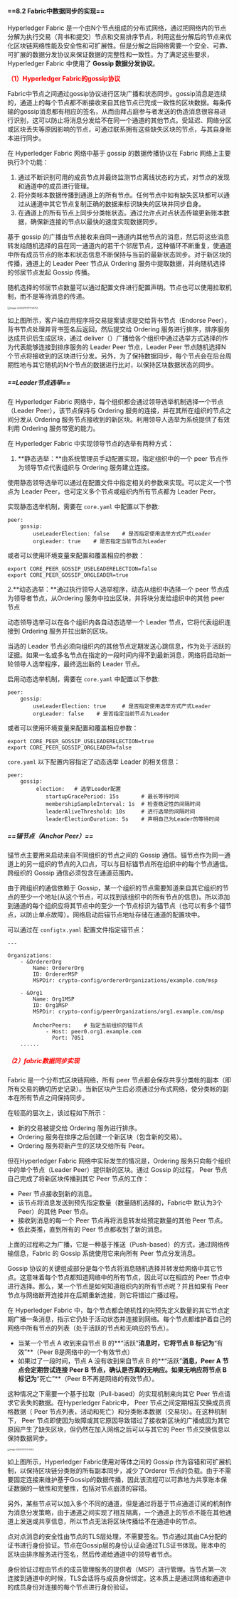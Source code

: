#### ==8.2 Fabric中数据同步的实现==

Hyperledger Fabric 是一个由N个节点组成的分布式网络，通过把网络内的节点分解为执行交易（背书和提交）节点和交易排序节点，利用这些分解后的节点来优化区块链网络性能及安全性和可扩展性。但是分解之后网络需要一个安全、可靠、可扩展的数据分发协议来保证数据的完整性和一致性。为了满足这些要求，Hyperledger Fabric 中使用了 **Gossip 数据分发协议**。

<font color=red> **（1）Hyperledger Fabric的gossip协议**</font>

Fabric中节点之间通过gossip协议进行区块广播和状态同步。gossip消息是连续的，通道上的每个节点都不断接收来自其他节点已完成一致性的区块数据。每条传输的gossip消息都有相应的签名，从而由拜占庭参与者发送的伪造消息很容易进行识别，这可以防止将消息分发给不在同一个通道的其他节点。受延迟、网络分区或区块丢失等原因影响的节点，可通过联系拥有这些缺失区块的节点，与其自身账本进行同步。

在 Hyperledger Fabric 网络中基于 gossip 的数据传播协议在 Fabric 网络上主要执行3个功能：

1. 通过不断识别可用的成员节点并最终监测节点离线状态的方式，对节点的发现和通道中的成员进行管理。
2. 将分类帐本数据传播到通道上的所有节点。任何节点中如有缺失区块都可以通过从通道中其它节点复制正确的数据来标识缺失的区块并同步自身。
3. 在通道上的所有节点上同步分类帐状态。通过允许点对点状态传输更新账本数据，确保新连接的节点以最快的速度实现数据同步。

基于 gossip 的广播由节点接收来自同一通道内其他节点的消息，然后将这些消息转发给随机选择的且在同一通道内的若干个邻居节点，这种循环不断重复，使通道中所有成员节点的账本和状态信息不断保持与当前的最新状态同步。对于新区块的传播，通道上的 Leader Peer 节点从 Ordering 服务中提取数据，并向随机选择的邻居节点发起 Gossip 传播。

随机选择的邻居节点数量可以通过配置文件进行配置声明。节点也可以使用拉取机制，而不是等待消息的传递。

<img src="https://tva1.sinaimg.cn/large/007S8ZIlly1ggqqyy1vsfj31800tg791.jpg" alt="image-20200701171726752" style="zoom:35%;" />

如上图所示，客户端应用程序将交易提案请求提交给背书节点（Endorse Peer），背书节点处理并背书签名后返回，然后提交给 Ordering 服务进行排序，排序服务达成共识后生成区块，通过 deliver（）广播给各个组织中通过选举方式选择的作为代表能够连接到排序服务的 Leader Peer 节点，Leader Peer 节点随机选择N个节点将接收到的区块进行分发。另外，为了保持数据同步，每个节点会在后台周期性地与其它随机的N个节点的数据进行比对，以保持区块数据状态的同步。

##### ==Leader节点选举==

在 Hyperledger Fabric 网络中，每个组织都会通过领导选举机制选择一个节点（Leader Peer），该节点保持与 Ordering 服务的连接，并在其所在组织的节点之间分发从 Ordering 服务节点接收到的新区块。利用领导人选举为系统提供了有效利用 Ordering 服务带宽的能力。

在 Hyperledger Fabric 中实现领导节点的选举有两种方式：

1. **静态选举：**由系统管理员手动配置实现，指定组织中的一个 peer 节点作为领导节点代表组织与 Ordering 服务建立连接。

使用静态领导选举可以通过在配置文件中指定相关的参数来实现。可以定义一个节点为 Leader Peer，也可定义多个节点或组织内所有节点都为 Leader Peer。

实现静态选举机制，需要在 `core.yaml` 中配置以下参数:

```
peer:
    gossip:
        useLeaderElection: false    # 是否指定使用选举方式产式Leader
        orgLeader: true    # 是否指定当前节点为Leader
```

或者可以使用环境变量来配置和覆盖相应的参数：

```
export CORE_PEER_GOSSIP_USELEADERELECTION=false
export CORE_PEER_GOSSIP_ORGLEADER=true
```

2.**动态选举：**通过执行领导人选举程序，动态从组织中选择一个 peer 节点成为领导者节点，从Ordering 服务中拉出区块，并将块分发给组织中的其他 peer 节点

动态领导选举可以在各个组织内各自动态选举一个 Leader 节点，它将代表组织连接到 Ordering 服务并拉出新的区块。

当选的 Leader 节点必须向组织内的其他节点定期发送心跳信息，作为处于活跃的证据。如果一名或多名节点在指定的一段时间内得不到最新消息，网络将启动新一轮领导人选举程序，最终选出新的 Leader 节点。

启用动态选举机制，需要在 `core.yaml` 中配置以下参数:

```
peer:
    gossip:
        useLeaderElection: true     # 是否指定使用选举方式产式Leader
        orgLeader: false    # 是否指定当前节点为Leader
```

或者可以使用环境变量来配置和覆盖相应参数：

```
export CORE_PEER_GOSSIP_USELEADERELECTION=true
export CORE_PEER_GOSSIP_ORGLEADER=false
```

`core.yaml` 以下配置内容指定了动态选举 Leader 的相关信息：

```
peer:
    gossip:
         election:   # 选举Leader配置     
            startupGracePeriod: 15s       # 最长等待时间 
            membershipSampleInterval: 1s  # 检查稳定性的间隔时间     
            leaderAliveThreshold: 10s     # 进行选举的间隔时间
            leaderElectionDuration: 5s    # 声明自己为Leader的等待时间
```

##### ==锚节点（Anchor Peer）==

锚节点主要用来启动来自不同组织的节点之间的 Gossip 通信。锚节点作为同一通道上的另一组织的节点的入口点，可以与目标锚节点所在组织中的每个节点通信。跨组织的 Gossip 通信必须包含在通道范围内。

由于跨组织的通信依赖于 Gossip，某一个组织的节点需要知道来自其它组织的节点的至少一个地址(从这个节点，可以找到该组织中的所有节点的信息)。所以添加到通道的每个组织应将其节点中的至少一个节点标识为锚节点（也可以有多个锚节点，以防止单点故障）。网络启动后锚节点地址存储在通道的配置块中。

可以通过在 `configtx.yaml` 配置文件指定锚节点：

```
---

Organizations:
    - &OrdererOrg
        Name: OrdererOrg
        ID: OrdererMSP
        MSPDir: crypto-config/ordererOrganizations/example.com/msp

    - &Org1
        Name: Org1MSP
        ID: Org1MSP
        MSPDir: crypto-config/peerOrganizations/org1.example.com/msp

        AnchorPeers:    # 指定当前组织的锚节点
            - Host: peer0.org1.example.com
              Port: 7051
    ......
```



##### <font color=red>（2）fabric数据同步实现</font>

 Fabric 是一个分布式区块链网络，所有 peer 节点都会保存共享分类帐的副本（即所有交易的确切历史记录）。当新区块产生后必须通过分布式网络，使分类帐的副本在所有节点之间保持同步。

在较高的层次上，该过程如下所示：

- 新的交易被提交给 Ordering 服务进行排序。
- Ordering 服务在排序之后创建一个新区块（包含新的交易）。
- Ordering 服务将新产生的区块交给所有 Peer。

但在Hyperledger Fabric 网络中实际发生的情况是，Ordering 服务只向每个组织中的单个节点（Leader Peer）提供新的区块。通过 Gossip 的过程， Peer 节点自己完成了将新区块传播到其它 Peer 节点的工作：

- Peer 节点接收到新的消息。
- 该节点将消息发送到预先指定数量（数量随机选择的，Fabric中 默认为3个 Peer）的其他 Peer 节点。
- 接收到消息的每一个 Peer 节点再将消息转发给预定数量的其他 Peer 节点。
- 依此类推，直到所有的 Peer 节点都收到了新的消息。

上面的过程称之为广播，它是一种基于推送（Push-based）的方式，通过网络传输信息，Fabric 的 Gossip 系统使用它来向所有 Peer 节点分发消息。

Gossip 协议的关键组成部分是每个节点将消息随机选择并转发给网络中其它节点。这意味着每个节点都知道网络中的所有节点，因此可以在相应的 Peer 节点中进行选择。那么，某一个节点是如何知道组织内的所有节点呢？并且如果有 Peer 节点与网络断开连接并在后期重新连接，则它将错过广播过程。

在 Hyperledger Fabric 中，每个节点都会随机性的向预先定义数量的其它节点定期广播一条消息，指示它仍处于活动状态并连接到网络。每个节点都维护着自己的网络中所有节点的列表（处于活跃的节点和无响应的节点）。

- 当某一个节点 A 收到来自节点 B 的**“活跃”**消息时，它将节点 B 标记为**“有效”**（Peer B是网络中的一个有效节点）
- 如果过了一段时间，节点 A 没有收到来自节点 B 的**“活跃”**消息，Peer A 节点会定期尝试连接 Peer B 节点，确认是否真的无响应。如果无响应将节点 B 标记为**“死亡”**（Peer B不再是网络的有效节点）。

这种情况之下需要一个基于拉取（Pull-based）的实现机制来向其它 Peer 节点请求它丢失的数据。在Hyperledger Fabric中， Peer 节点之间定期相互交换成员资格数据（ Peer 节点列表，活动和死亡）和分类帐本数据（交易块）。在这种机制下， Peer 节点即使因为故障或其它原因导致错过了接收新区块的广播或因为其它原因产生了缺失区块，但仍然在加入网络之后可以与其它的 Peer 节点交换信息以保持数据同步。

<img src="https://tva1.sinaimg.cn/large/007S8ZIlly1ggqqyxlp8fj31850u0jvj.jpg" alt="image-20200701173713053" style="zoom:30%;" />



如上图所示，Hyperledger Fabric使用对等体之间的 Gossip 作为容错和可扩展机制，以保持区块链分类账的所有副本同步，减少了Orderer 节点的负载。由于不需要固定连接来维护基于Gossip的数据传播，因此该流程可以可靠地为共享账本保证数据的一致性和完整性，包括对节点崩溃的容错。

另外，某些节点可以加入多个不同的通道，但是通过将基于节点通道订阅的机制作为消息分发策略，由于通道之间实现了相互隔离，一个通道上的节点不能在其他通道上发送或共享信息，所以节点无法将区块传播给不在通道中的节点。

点对点消息的安全性由节点的TLS层处理，不需要签名。节点通过其由CA分配的证书进行身份验证。节点在Gossip层的身份认证会通过TLS证书体现。账本中的区块由排序服务进行签名，然后传递给通道中的领导者节点。

身份验证过程由节点的成员管理服务的提供者（MSP）进行管理。当节点第一次连接到通道中的时候，TLS会话将与成员身份绑定。这本质上是通过网络和通道中的成员身份对连接的每个节点进行身份验证。



